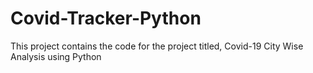 # Covid-Tracker-Python
This project contains the code for the project titled, Covid-19 City Wise Analysis using Python
